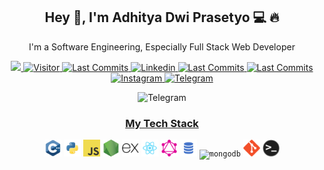 <p align="center">
 <h2 align="center">Hey 👋, I'm Adhitya Dwi Prasetyo 💻 🔥</h2>
 <p align="center">I'm a Software Engineering, Especially Full Stack Web Developer</p>
</p>
  <p align="center">
    <a href="https://stackshare.io/vanpersietyo">
      <img src="http://img.shields.io/badge/tech-stack-0690fa.svg?style=flat" />
    </a>
    <a href="https://github.com/vanpersietyo">
      <img alt="Visitor" src="https://visitor-badge.glitch.me/badge?page_id=vanpersietyo.vanpersietyo&style=flat-square&color=0088cc" />
    </a>
    <a href="https://github.com/vanpersietyo">
      <img alt="Last Commits" src="https://img.shields.io/github/last-commit/vanpersietyo/vanpersietyo" />
    </a>
    <a href="www.linkedin.com/in/vanpersietyo">
      <img alt="Linkedin" src="https://img.shields.io/badge/-LinkedIn-0e76a8?style=flat-square&logo=Linkedin&logoColor=white" />
    </a>
    <a href="https://vanpersietyo.github.io">
      <img alt="Last Commits" src="https://img.shields.io/badge/Website-3b5998?style=flat-square&logo=google-chrome&logoColor=white" />
    </a>
    <a href="https://twitter.com/vanpersietyo">
      <img alt="Last Commits" src="https://img.shields.io/badge/-Twitter-00acee?style=flat-square&logo=Twitter&logoColor=white" />
    </a>
    <a href="https://instagram.com/adhityavpersietyo">
      <img alt="Instagram" src="https://img.shields.io/badge/-Instagram-e4405f?style=flat-square&logo=Instagram&logoColor=white" />
    </a>
    <a href="https://t.me/vanpersietyo">
      <img alt="Telegram" src="https://img.shields.io/badge/-Telegram-0088cc?style=flat-square&logo=Telegram&logoColor=white" />
    </a>
</p>

  <p align="center">
    <img alt="Telegram" src="https://github-readme-stats.vercel.app/api/top-langs/?username=vanpersietyo&langs_count=5" />
  </p>
  
  <h3 align="center"><a href="https://stackshare.io/vanpersietyo">My Tech Stack</a></h3>

<p align="center">
  <code align="center"><img height="27" src="https://raw.githubusercontent.com/github/explore/80688e429a7d4ef2fca1e82350fe8e3517d3494d/topics/cpp/cpp.png" alt="cpp"></code>
  <code><img height="27" src="https://raw.githubusercontent.com/github/explore/80688e429a7d4ef2fca1e82350fe8e3517d3494d/topics/python/python.png" alt="python"></code>
  <code><img height="27" src="https://raw.githubusercontent.com/github/explore/80688e429a7d4ef2fca1e82350fe8e3517d3494d/topics/javascript/javascript.png" alt="javascript"></code>
  <code><img height="27" src="https://raw.githubusercontent.com/github/explore/80688e429a7d4ef2fca1e82350fe8e3517d3494d/topics/nodejs/nodejs.png" alt="nodejs"></code>
  <code><img height="27" src="https://raw.githubusercontent.com/devicons/devicon/master/icons/express/express-original.svg" alt="expressjs"></code>
  <code><img height="27" src="https://raw.githubusercontent.com/github/explore/80688e429a7d4ef2fca1e82350fe8e3517d3494d/topics/react/react.png" alt="react"></code>
  <code><img height="27" src="https://raw.githubusercontent.com/github/explore/80688e429a7d4ef2fca1e82350fe8e3517d3494d/topics/graphql/graphql.png" alt="graphql"></code>
  <code><img height="27" src="https://raw.githubusercontent.com/github/explore/80688e429a7d4ef2fca1e82350fe8e3517d3494d/topics/sql/sql.png" alt="sql"></code>
  <code><img height="27" src="https://encrypted-tbn0.gstatic.com/images?q=tbn%3AANd9GcSTTzPAw-55ssm1Im594xYZ9eRQu2JylrkYLg&usqp=CAU" alt="mongodb"></code>
  <code><img height="27" src="https://raw.githubusercontent.com/devicons/devicon/master/icons/git/git-original.svg" alt="git"></code>
  <code><img height="27" src="https://raw.githubusercontent.com/github/explore/80688e429a7d4ef2fca1e82350fe8e3517d3494d/topics/terminal/terminal.png" alt="terminal"></code>
  </p>
